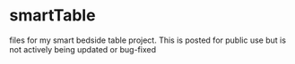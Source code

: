 # smartTable
files for my smart bedside table project. This is posted for public use but is not actively being updated or bug-fixed
